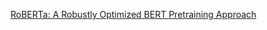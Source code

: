 <a href="https://arxiv.org/abs/1907.11692">RoBERTa: A Robustly Optimized BERT Pretraining Approach</a>